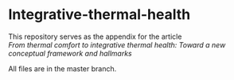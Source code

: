 # Integrative-thermal-health
This repository serves as the appendix for the article  
*From thermal comfort to integrative thermal health: Toward a new conceptual framework and hallmarks*  
  
All files are in the master branch.
